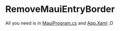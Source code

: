 # RemoveMauiEntryBorder

All you need is in [MauiProgram.cs](https://github.com/mhrastegari/RemoveMauiEntryBorder/blob/master/MauiProgram.cs#L22) and [App.Xaml](https://github.com/mhrastegari/RemoveMauiEntryBorder/blob/master/Platforms/Windows/App.xaml#L8) ;D
